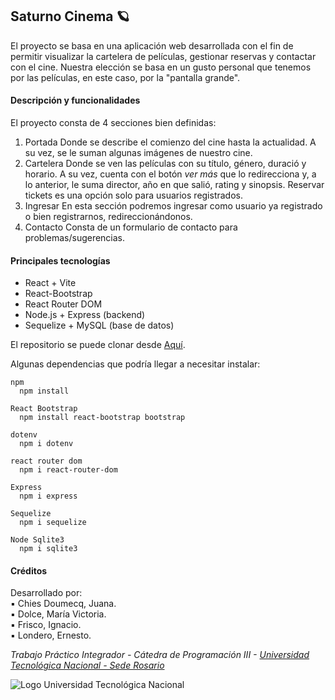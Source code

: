 ## Saturno Cinema 🪐

El proyecto se basa en una aplicación web desarrollada con el fin de permitir visualizar la cartelera de películas, gestionar reservas y contactar con el cine.
Nuestra elección se basa en un gusto personal que tenemos por las películas, en este caso, por la "pantalla grande".

#### Descripción y funcionalidades
El proyecto consta de 4 secciones bien definidas:
1. Portada
Donde se describe el comienzo del cine hasta la actualidad. A su vez, se le suman algunas imágenes de nuestro cine.
2. Cartelera
Donde se ven las películas con su título, género, duració y horario.
A su vez, cuenta con el botón *ver más* que lo redirecciona y, a lo anterior, le suma director, año en que salió, rating y sinopsis.
Reservar tickets es una opción solo para usuarios registrados.
3. Ingresar
En esta sección podremos ingresar como usuario ya registrado o bien registrarnos, redireccionándonos.
4. Contacto
Consta de un formulario de contacto para problemas/sugerencias.

#### Principales tecnologías
- React + Vite
- React-Bootstrap
- React Router DOM
- Node.js + Express (backend)
- Sequelize + MySQL (base de datos)

El repositorio se puede clonar desde [Aquí](https://github.com/juanachies/TP_SaturnoCinema.git "Saturno Cinema").

Algunas dependencias que podría llegar a necesitar instalar:
~~~
npm
  npm install

React Bootstrap
  npm install react-bootstrap bootstrap

dotenv
  npm i dotenv

react router dom
  npm i react-router-dom

Express
  npm i express

Sequelize
  npm i sequelize

Node Sqlite3
  npm i sqlite3
~~~
#### Créditos
Desarrollado por:  
▪️ Chies Doumecq, Juana.  
▪️ Dolce, María Victoria.  
▪️ Frisco, Ignacio.  
▪️ Londero, Ernesto.  

*Trabajo Práctico Integrador - Cátedra de Programación III - [Universidad Tecnológica Nacional - Sede Rosario](https://www.frro.utn.edu.ar/index.php)*


![Logo Universidad Tecnológica Nacional](https://www.frro.utn.edu.ar/imagenes/malvinas.png "UTN")

